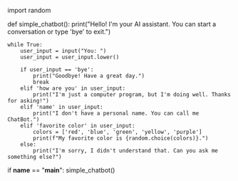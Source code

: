 import random

def simple_chatbot():
    print("Hello! I'm your AI assistant. You can start a conversation or type 'bye' to exit.")

    while True:
        user_input = input("You: ")
        user_input = user_input.lower()

        if user_input == 'bye':
            print("Goodbye! Have a great day.")
            break
        elif 'how are you' in user_input:
            print("I'm just a computer program, but I'm doing well. Thanks for asking!")
        elif 'name' in user_input:
            print("I don't have a personal name. You can call me ChatBot.")
        elif 'favorite color' in user_input:
            colors = ['red', 'blue', 'green', 'yellow', 'purple']
            print(f"My favorite color is {random.choice(colors)}.")
        else:
            print("I'm sorry, I didn't understand that. Can you ask me something else?")

if __name__ == "__main__":
    simple_chatbot()

